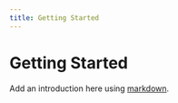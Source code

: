 ```yaml
---
title: Getting Started
---
```


# Getting Started

Add an introduction here using [markdown](http://daringfireball.net/projects/markdown/).
